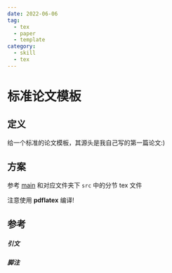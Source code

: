 ```yaml
---
date: 2022-06-06
tag:
  - tex
  - paper
  - template
category:
  - skill
  - tex
---
```



# 标准论文模板


## 定义

给一个标准的论文模板，其源头是我自己写的第一篇论文:)

## 方案

参考 [main](./assets/TeXSource/main.tex) 和对应文件夹下 `src` 中的分节 tex 文件

注意使用 **pdflatex** 编译!

## 参考

##### 引文
##### 脚注

